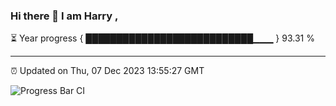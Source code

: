 ### Hi there 👋 I am Harry , 

⏳ Year progress { ███████████████████████████▁▁▁ } 93.31 %

---

⏰ Updated on Thu, 07 Dec 2023 13:55:27 GMT

![Progress Bar CI](https://github.com/duykhang68/duykhang68/workflows/Progress%20Bar%20CI/badge.svg)
